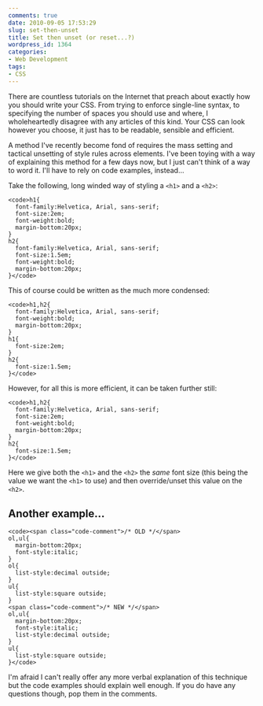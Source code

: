 ```yaml
---
comments: true
date: 2010-09-05 17:53:29
slug: set-then-unset
title: Set then unset (or reset...?)
wordpress_id: 1364
categories:
- Web Development
tags:
- CSS
---
```


There are countless tutorials on the Internet that preach about exactly how you should write your CSS. From trying to enforce single-line syntax, to specifying the number of spaces you should use and where, I wholeheartedly disagree with any articles of this kind. Your CSS can look however you choose, it just has to be readable, sensible and efficient.



A method I've recently become fond of requires the mass setting and tactical unsetting of style rules across elements. I've been toying with a way of explaining this method for a few days now, but I just can't think of a way to word it. I'll have to rely on code examples, instead...

Take the following, long winded way of styling a `<h1>` and a `<h2>`:



    <code>h1{
      font-family:Helvetica, Arial, sans-serif;
      font-size:2em;
      font-weight:bold;
      margin-bottom:20px;
    }
    h2{
      font-family:Helvetica, Arial, sans-serif;
      font-size:1.5em;
      font-weight:bold;
      margin-bottom:20px;
    }</code>



This of course could be written as the much more condensed:



    <code>h1,h2{
      font-family:Helvetica, Arial, sans-serif;
      font-weight:bold;
      margin-bottom:20px;
    }
    h1{
      font-size:2em;
    }
    h2{
      font-size:1.5em;
    }</code>



However, for all this is more efficient, it can be taken further still:



    <code>h1,h2{
      font-family:Helvetica, Arial, sans-serif;
      font-size:2em;
      font-weight:bold;
      margin-bottom:20px;
    }
    h2{
      font-size:1.5em;
    }</code>



Here we give both the `<h1>` and the `<h2>` the _same_ font size (this being the value we want the `<h1>` to use) and then override/unset this value on the `<h2>`.



## Another example...





    <code><span class="code-comment">/* OLD */</span>
    ol,ul{
      margin-bottom:20px;
      font-style:italic;
    }
    ol{
      list-style:decimal outside;
    }
    ul{
      list-style:square outside;
    }
    <span class="code-comment">/* NEW */</span>
    ol,ul{
      margin-bottom:20px;
      font-style:italic;
      list-style:decimal outside;
    }
    ul{
      list-style:square outside;
    }</code>



I'm afraid I can't really offer any more verbal explanation of this technique but the code examples should explain well enough. If you do have any questions though, pop them in the comments.
